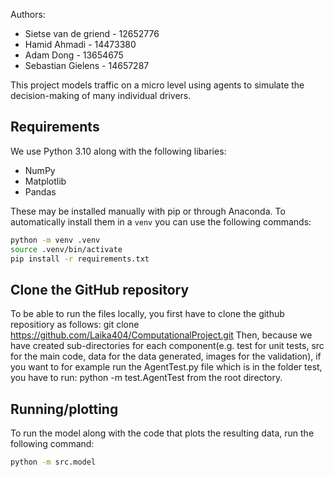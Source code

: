 Authors:

- Sietse van de griend - 12652776
- Hamid Ahmadi - 14473380
- Adam Dong - 13654675
- Sebastian Gielens - 14657287

This project models traffic on a micro level using agents to simulate the
decision-making of many individual drivers.

## Requirements
We use Python 3.10 along with the following libaries:

- NumPy
- Matplotlib
- Pandas

These may be installed manually with pip or through Anaconda. To automatically
install them in a `venv` you can use the following commands:

```sh
python -m venv .venv
source .venv/bin/activate
pip install -r requirements.txt
```

## Clone the GitHub repository
To be able to run the files locally, you first have to clone the github repositiory
as follows: git clone https://github.com/Laika404/ComputationalProject.git
Then, because we have created sub-directories for each component(e.g. test for unit tests, src for the main code, data for the
data generated, images for the validation), if you want to for example run the AgentTest.py file which is 
in the folder test, you have to run: python -m test.AgentTest from the root directory. 

## Running/plotting
To run the model along with the code that plots the resulting data, run the
following command:

```sh
python -m src.model
```
